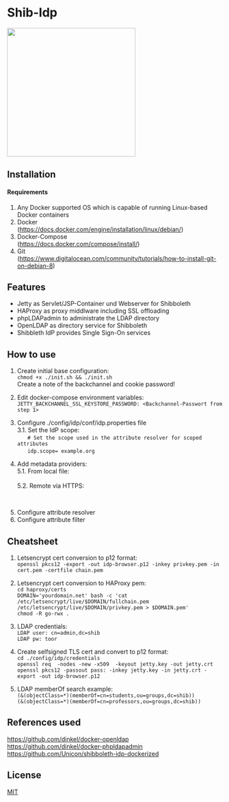 Shib-Idp
===============
<img src="http://aegisidentity.com/identity-software/wp-content/uploads/shib_square.jpg" width="300"/>


## Installation

#### Requirements

1. Any Docker supported OS which is capable of running Linux-based Docker containers
2. Docker
</br>(https://docs.docker.com/engine/installation/linux/debian/)
3. Docker-Compose
</br>(https://docs.docker.com/compose/install/)
4. Git
</br>(https://www.digitalocean.com/community/tutorials/how-to-install-git-on-debian-8)

## Features
 - Jetty as Servlet/JSP-Container und Webserver for Shibboleth
 - HAProxy as proxy middlware including SSL offloading
 - phpLDAPadmin to administrate the LDAP directory
 - OpenLDAP as directory service for Shibboleth
 - Shibbleth IdP provides Single Sign-On services

## How to use

1. Create initial base configuration:
  </br>```chmod +x ./init.sh && ./init.sh```
	</br>Create a note of the backchannel and cookie password!

2. Edit docker-compose environment variables:
	</br>```JETTY_BACKCHANNEL_SSL_KEYSTORE_PASSWORD: <Backchannel-Passwort from step 1>```

3. Configure ./config/idp/conf/idp.properties file
</br>3.1. Set the IdP scope:
</br>&nbsp;&nbsp;&nbsp;&nbsp;&nbsp;&nbsp;```# Set the scope used in the attribute resolver for scoped attributes```
</br>&nbsp;&nbsp;&nbsp;&nbsp;&nbsp;&nbsp;```idp.scope= example.org```

4. Add metadata providers:
<br/>5.1. From local file:
<br/><MetadataProvider id="sp-lr.shib"  xsi:type="FilesystemMetadataProvider" metadataFile="%{idp.home}/metadata/sp-metadata.xml"/>
<br/>5.2. Remote via HTTPS:
<br/>

5. Configure attribute resolver
6. Configure attribute filter

## Cheatsheet
1. Letsencrypt cert conversion to p12 format:
	</br>```openssl pkcs12 -export -out idp-browser.p12 -inkey privkey.pem -in cert.pem -certfile chain.pem```

2. Letsencrypt cert conversion to HAProxy pem:
	</br>```cd haproxy/certs```
	</br>```DOMAIN='yourdomain.net' bash -c 'cat /etc/letsencrypt/live/$DOMAIN/fullchain.pem /etc/letsencrypt/live/$DOMAIN/privkey.pem > $DOMAIN.pem'```
	</br>```chmod -R go-rwx .```

3. LDAP credentials:
	</br>```LDAP user: cn=admin,dc=shib```
	</br>```LDAP pw: toor```

4. Create selfsigned TLS cert and convert to p12 format:
	</br>```cd ./config/idp/credentials```
	</br>```openssl req  -nodes -new -x509  -keyout jetty.key -out jetty.crt```
	</br>```openssl pkcs12 -passout pass: -inkey jetty.key -in jetty.crt -export -out idp-browser.p12```

5. LDAP memberOf search example:
    </br>```(&(objectClass=*)(memberOf=cn=students,ou=groups,dc=shib))```
	</br>```(&(objectClass=*)(memberOf=cn=professors,ou=groups,dc=shib))```

## References used
https://github.com/dinkel/docker-openldap
</br>https://github.com/dinkel/docker-phpldapadmin
</br>https://github.com/Unicon/shibboleth-idp-dockerized

## License

[MIT](LICENSE)
